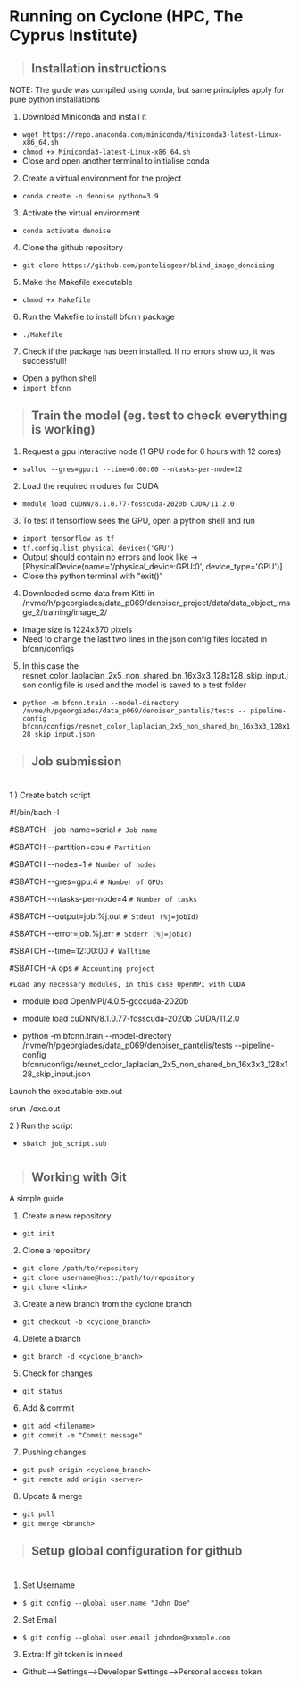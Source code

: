 # Running on Cyclone (HPC, The Cyprus Institute)


>## Installation instructions

NOTE: The guide was compiled using conda, but same principles apply for pure python installations

1) Download Miniconda and install it
* `wget https://repo.anaconda.com/miniconda/Miniconda3-latest-Linux-x86_64.sh`
* `chmod +x Miniconda3-latest-Linux-x86_64.sh`
* Close and open another terminal to initialise conda

2) Create a virtual environment for the project
* `conda create -n denoise python=3.9`

3) Activate the virtual environment
* `conda activate denoise`

4) Clone the github repository
* `git clone https://github.com/pantelisgeor/blind_image_denoising`

5) Make the Makefile executable
* `chmod +x Makefile`

6) Run the Makefile to install bfcnn package
* `./Makefile`

7) Check if the package has been installed. If no errors show up, it was successfull!
* Open a python shell
* `import bfcnn`


> ## Train the model (eg. test to check everything is working)

1) Request a gpu interactive node (1 GPU node for 6 hours with 12 cores)
* `salloc --gres=gpu:1 --time=6:00:00 --ntasks-per-node=12`

2) Load the required modules for CUDA 
* `module load cuDNN/8.1.0.77-fosscuda-2020b CUDA/11.2.0`

3) To test if tensorflow sees the GPU, open a python shell and run
* `import tensorflow as tf`
* `tf.config.list_physical_devices('GPU')`
* Output should contain no errors and look like -> [PhysicalDevice(name='/physical_device:GPU:0', device_type='GPU')]
* Close the python terminal with "exit()"

4) Downloaded some data from Kitti in /nvme/h/pgeorgiades/data_p069/denoiser_project/data/data_object_image_2/training/image_2/
* Image size is 1224x370 pixels
* Need to change the last two lines in the json config files located in bfcnn/configs

5) In this case the 
resnet_color_laplacian_2x5_non_shared_bn_16x3x3_128x128_skip_input.json config file is used and the model is saved to a test folder 
* `python -m bfcnn.train --model-directory /nvme/h/pgeorgiades/data_p069/denoiser_pantelis/tests -- pipeline-config bfcnn/configs/resnet_color_laplacian_2x5_non_shared_bn_16x3x3_128x128_skip_input.json`

>## Job submission
#
1 ) Create batch script

#!/bin/bash -l

#SBATCH --job-name=serial `# Job name`

#SBATCH --partition=cpu `# Partition`

#SBATCH --nodes=1 `# Number of nodes`

#SBATCH --gres=gpu:4 `# Number of GPUs`

#SBATCH --ntasks-per-node=4  `# Number of tasks`

#SBATCH --output=job.%j.out `# Stdout (%j=jobId)`

#SBATCH --error=job.%j.err `# Stderr (%j=jobId)`

#SBATCH --time=12:00:00 `# Walltime`

#SBATCH -A ops `# Accounting project`

`#Load any necessary modules, in this case OpenMPI with CUDA`

* module load OpenMPI/4.0.5-gcccuda-2020b

* module load cuDNN/8.1.0.77-fosscuda-2020b CUDA/11.2.0

* python -m bfcnn.train --model-directory /nvme/h/pgeorgiades/data_p069/denoiser_pantelis/tests --pipeline-config bfcnn/configs/resnet_color_laplacian_2x5_non_shared_bn_16x3x3_128x128_skip_input.json

Launch the executable exe.out

srun ./exe.out

2 ) Run the script
* `sbatch job_script.sub`


#
>## Working with Git
A simple guide

1) Create a new repository
* `git init`

2) Clone a repository
* `git clone /path/to/repository`
* `git clone username@host:/path/to/repository`
* `git clone <link>`

3) Create a new branch from the cyclone branch
* `git checkout -b <cyclone_branch>`

4) Delete a branch
* `git branch -d <cyclone_branch>`
5) Check for changes
* `git status`
6) Add & commit
* `git add <filename>`
* `git commit -m "Commit message"`

7) Pushing changes
* `git push origin <cyclone_branch>`
* `git remote add origin <server>`

8) Update & merge
* `git pull`
* `git merge <branch>`


>## Setup global configuration for github
#

1) Set Username
* `$ git config --global user.name "John Doe"`
2) Set Email
* `$ git config --global user.email johndoe@example.com`
3) Extra: If git token is in need
* Github-->Settings-->Developer Settings-->Personal access token

>##



